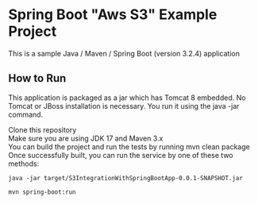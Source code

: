 
# Spring Boot "Aws S3" Example Project

This is a sample Java / Maven / Spring Boot (version 3.2.4) application 


## How to Run
This application is packaged as a jar which has Tomcat 8 embedded. No Tomcat or JBoss installation is necessary. You run it using the java -jar command.

Clone this repository <br>
Make sure you are using JDK 17 and Maven 3.x  <br>
You can build the project and run the tests by running mvn clean package  <br>
Once successfully built, you can run the service by one of these two methods: 

    java -jar target/S3IntegrationWithSpringBootApp-0.0.1-SNAPSHOT.jar

    mvn spring-boot:run 
